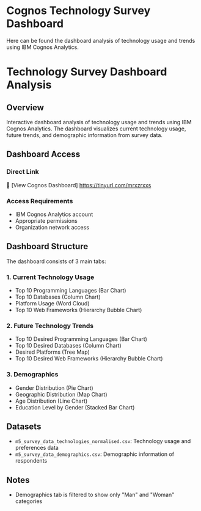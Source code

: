 # Cognos Technology Survey Dashboard
Here can be found the dashboard analysis of technology usage and trends using IBM Cognos Analytics. 


# Technology Survey Dashboard Analysis

## Overview
Interactive dashboard analysis of technology usage and trends using IBM Cognos Analytics. The dashboard visualizes current technology usage, future trends, and demographic information from survey data.

## Dashboard Access

### Direct Link
🔗 [View Cognos Dashboard]
https://tinyurl.com/mrxzrxxs



### Access Requirements
- IBM Cognos Analytics account
- Appropriate permissions
- Organization network access

## Dashboard Structure
The dashboard consists of 3 main tabs:

### 1. Current Technology Usage
- Top 10 Programming Languages (Bar Chart)
- Top 10 Databases (Column Chart)
- Platform Usage (Word Cloud)
- Top 10 Web Frameworks (Hierarchy Bubble Chart)

### 2. Future Technology Trends
- Top 10 Desired Programming Languages (Bar Chart)
- Top 10 Desired Databases (Column Chart)
- Desired Platforms (Tree Map)
- Top 10 Desired Web Frameworks (Hierarchy Bubble Chart)

### 3. Demographics
- Gender Distribution (Pie Chart)
- Geographic Distribution (Map Chart)
- Age Distribution (Line Chart)
- Education Level by Gender (Stacked Bar Chart)

## Datasets
- `m5_survey_data_technologies_normalised.csv`: Technology usage and preferences data
- `m5_survey_data_demographics.csv`: Demographic information of respondents


## Notes
- Demographics tab is filtered to show only "Man" and "Woman" categories

